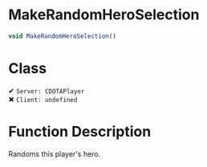 # MakeRandomHeroSelection
```js	
void MakeRandomHeroSelection()
```
# Class
✔ `Server: CDOTAPlayer`  
✖ `Client: undefined`  

# Function Description
Randoms this player's hero.
